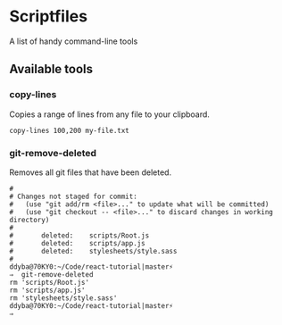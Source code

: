 # Scriptfiles

A list of handy command-line tools

## Available tools

### copy-lines

Copies a range of lines from any file to your clipboard.

```
copy-lines 100,200 my-file.txt
```

### git-remove-deleted

Removes all git files that have been deleted.

```
#
# Changes not staged for commit:
#   (use "git add/rm <file>..." to update what will be committed)
#   (use "git checkout -- <file>..." to discard changes in working directory)
#
#       deleted:    scripts/Root.js
#       deleted:    scripts/app.js
#       deleted:    stylesheets/style.sass
#
ddyba@70KY0:~/Code/react-tutorial|master⚡
⇒  git-remove-deleted
rm 'scripts/Root.js'
rm 'scripts/app.js'
rm 'stylesheets/style.sass'
ddyba@70KY0:~/Code/react-tutorial|master⚡
⇒
```
